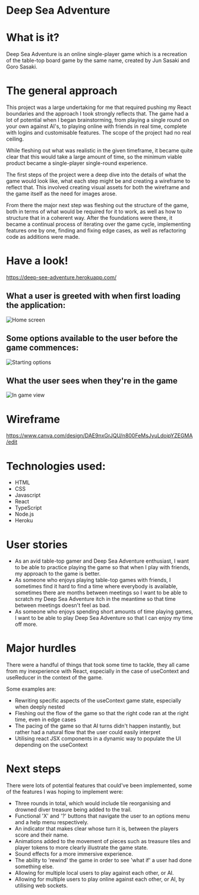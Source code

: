 # Deep Sea Adventure

# What is it?

Deep Sea Adventure is an online single-player game which is a recreation of the table-top board game by the same name, created by Jun Sasaki and Goro Sasaki.

# The general approach

This project was a large undertaking for me that required pushing my React boundaries and the approach I took strongly reflects that. The game had a lot of potential when I began brainstorming, from playing a single round on your own against AI's, to playing online with friends in real time, complete with logins and customisable features. The scope of the project had no real ceiling.

While fleshing out what was realistic in the given timeframe, it became quite clear that this would take a large amount of time, so the minimum viable product became a single-player single-round experience.

The first steps of the project were a deep dive into the details of what the game would look like, what each step might be and creating a wireframe to reflect that. This involved creating visual assets for both the wireframe and the game itself as the need for images arose.

From there the major next step was fleshing out the structure of the game, both in terms of what would be required for it to work, as well as how to structure that in a coherent way. After the foundations were there, it became a continual process of iterating over the game cycle, implementing features one by one, finding and fixing edge cases, as well as refactoring code as additions were made.

# Have a look!

https://deep-see-adventure.herokuapp.com/

## What a user is greeted with when first loading the application:

![Home screen](https://i.imgur.com/g65mKLw.png 'Home screen')

## Some options available to the user before the game commences:

![Starting options](https://i.imgur.com/RqQtF24.png 'Starting options')

## What the user sees when they're in the game

![In game view](https://i.imgur.com/GZBoYtx.png 'In game view')

# Wireframe

https://www.canva.com/design/DAE9nxGrJQU/n800FeMsJyuLdoipYZEGMA/edit

# Technologies used:

-   HTML
-   CSS
-   Javascript
-   React
-   TypeScript
-   Node.js
-   Heroku

# User stories

-   As an avid table-top gamer and Deep Sea Adventure enthusiast, I want to be able to practice playing the game so that when I play with friends, my approach to the game is better.
-   As someone who enjoys playing table-top games with friends, I sometimes find it hard to find a time where everybody is available, sometimes there are months between meetings so I want to be able to scratch my Deep Sea Adventure itch in the meantime so that time between meetings doesn't feel as bad.
-   As someone who enjoys spending short amounts of time playing games, I want to be able to play Deep Sea Adventure so that I can enjoy my time off more.

# Major hurdles

There were a handful of things that took some time to tackle, they all came from my inexperience with React, especially in the case of useContext and useReducer in the context of the game.

Some examples are:

-   Rewriting specific aspects of the useContext game state, especially when deeply nested
-   Fleshing out the flow of the game so that the right code ran at the right time, even in edge cases
-   The pacing of the game so that AI turns didn't happen instantly, but rather had a natural flow that the user could easily interpret
-   Utilising react JSX components in a dynamic way to populate the UI depending on the useContext

# Next steps

There were lots of potential features that could've been implemented, some of the features I was hoping to implement were:

-   Three rounds in total, which would include tile reorganising and drowned diver treasure being added to the trail.
-   Functional 'X' and '?' buttons that navigate the user to an options menu and a help menu respectively.
-   An indicator that makes clear whose turn it is, between the players score and their name.
-   Animations added to the movement of pieces such as treasure tiles and player tokens to more clearly illustrate the game state.
-   Sound effects for a more immersive experience.
-   The ability to 'rewind' the game in order to see 'what if' a user had done something else.
-   Allowing for multiple local users to play against each other, or AI.
-   Allowing for multiple users to play online against each other, or AI, by utilising web sockets.
